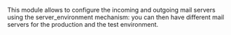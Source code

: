 This module allows to configure the incoming and outgoing mail servers
using the server_environment mechanism: you can then have different mail
servers for the production and the test environment.
